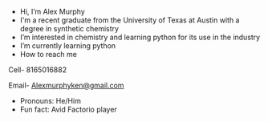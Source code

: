 -  Hi, I’m Alex Murphy
-  I'm a recent graduate from the University of Texas at Austin with a degree in synthetic chemistry
-  I’m interested in chemistry and learning python for its use in the industry
-  I’m currently learning python
-  How to reach me

Cell- 8165016882

Email-  Alexmurphyken@gmail.com
-  Pronouns: He/Him
-  Fun fact: Avid Factorio player

<!---
Cantaloupeguts/Cantaloupeguts is a ✨ special ✨ repository because its `README.md` (this file) appears on your GitHub profile.
You can click the Preview link to take a look at your changes.
--->
